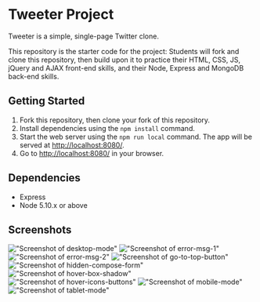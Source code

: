 # Tweeter Project

Tweeter is a simple, single-page Twitter clone.

This repository is the starter code for the project: Students will fork and clone this repository, then build upon it to practice their HTML, CSS, JS, jQuery and AJAX front-end skills, and their Node, Express and MongoDB back-end skills.

## Getting Started

1. Fork this repository, then clone your fork of this repository.
2. Install dependencies using the `npm install` command.
3. Start the web server using the `npm run local` command. The app will be served at <http://localhost:8080/>.
4. Go to <http://localhost:8080/> in your browser.

## Dependencies

- Express
- Node 5.10.x or above

## Screenshots

!["Screenshot of desktop-mode"](https://github.com/Chase78712002/tweeter/blob/master/docs/desktop-mode.png?raw=true)
!["Screenshot of error-msg-1"](https://github.com/Chase78712002/tweeter/blob/master/docs/error-msg-1.png?raw=true)
!["Screenshot of error-msg-2"](https://github.com/Chase78712002/tweeter/blob/master/docs/error-msg-2.png?raw=true)
!["Screenshot of go-to-top-button"](https://github.com/Chase78712002/tweeter/blob/master/docs/go-to-top-button.png?raw=true)
!["Screenshot of hidden-compose-form"](https://github.com/Chase78712002/tweeter/blob/master/docs/hidden-compose-form.png?raw=true)
!["Screenshot of hover-box-shadow"](https://github.com/Chase78712002/tweeter/blob/master/docs/hover-box-shadow.png?raw=true)
!["Screenshot of hover-icons-buttons"](https://github.com/Chase78712002/tweeter/blob/master/docs/hover-icons-buttons.png?raw=true)
!["Screenshot of mobile-mode"](https://github.com/Chase78712002/tweeter/blob/master/docs/mobile-mode.png?raw=true)
!["Screenshot of tablet-mode"](https://github.com/Chase78712002/tweeter/blob/master/docs/tablet-mode.png?raw=true)